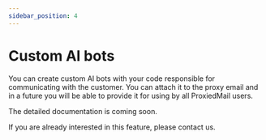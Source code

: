 ```yaml
---
sidebar_position: 4
---
```


# Custom AI bots

You can create custom AI bots with your code responsible for communicating with the customer.
You can attach it to the proxy email and in a future you will be able to provide it for using by all ProxiedMail users.

The detailed documentation is coming soon.

If you are already interested in this feature, please contact us.